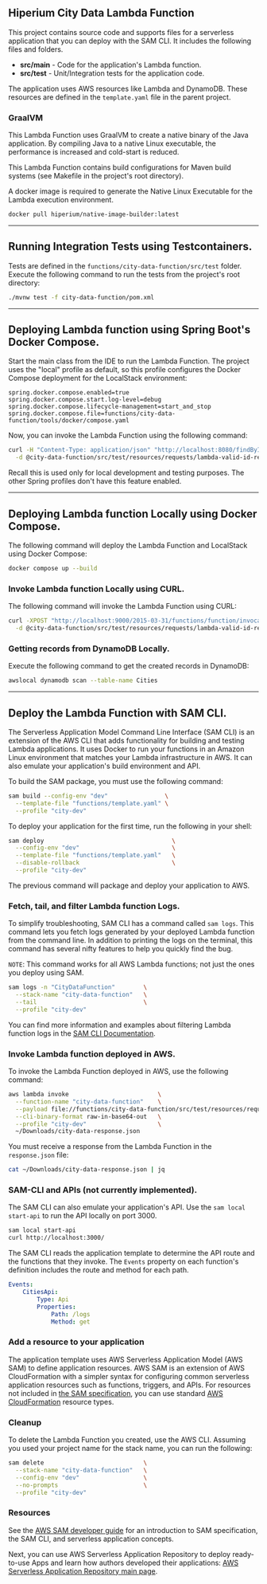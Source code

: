 ## Hiperium City Data Lambda Function

This project contains source code and supports files for a serverless application that you can deploy with the SAM CLI.
It includes the following files and folders.

- **src/main** - Code for the application's Lambda function.
- **src/test** - Unit/Integration tests for the application code.

The application uses AWS resources like Lambda and DynamoDB.
These resources are defined in the `template.yaml` file in the parent project.

### GraalVM
This Lambda Function uses GraalVM to create a native binary of the Java application.
By compiling Java to a native Linux executable, the performance is increased and cold-start is reduced.

This Lambda Function contains build configurations for Maven build systems (see Makefile in the project's root directory).

A docker image is required to generate the Native Linux Executable for the Lambda execution environment.
```bash
docker pull hiperium/native-image-builder:latest
```

---
## Running Integration Tests using Testcontainers.
Tests are defined in the `functions/city-data-function/src/test` folder.
Execute the following command to run the tests from the project's root directory:
```bash
./mvnw test -f city-data-function/pom.xml
```

---
## Deploying Lambda function using Spring Boot's Docker Compose.
Start the main class from the IDE to run the Lambda Function. 
The project uses the "local" profile as default,
so this profile configures the Docker Compose deployment for the LocalStack environment:

```properties
spring.docker.compose.enabled=true
spring.docker.compose.start.log-level=debug
spring.docker.compose.lifecycle-management=start_and_stop
spring.docker.compose.file=functions/city-data-function/tools/docker/compose.yaml
```

Now, you can invoke the Lambda Function using the following command:
```bash
curl -H "Content-Type: application/json" "http://localhost:8080/findById" \
  -d @city-data-function/src/test/resources/requests/lambda-valid-id-request.json
```

Recall this is used only for local development and testing purposes.
The other Spring profiles don't have this feature enabled.

---
## Deploying Lambda function Locally using Docker Compose.
The following command will deploy the Lambda Function and LocalStack using Docker Compose:
```bash
docker compose up --build
```

### Invoke Lambda function Locally using CURL.
The following command will invoke the Lambda Function using CURL:
```bash
curl -XPOST "http://localhost:9000/2015-03-31/functions/function/invocations" \
  -d @city-data-function/src/test/resources/requests/lambda-valid-id-request.json
```

### Getting records from DynamoDB Locally.
Execute the following command to get the created records in DynamoDB:
```bash
awslocal dynamodb scan --table-name Cities
```

---
## Deploy the Lambda Function with SAM CLI.

The Serverless Application Model Command Line Interface (SAM CLI) is an extension of the AWS CLI that adds functionality for building and testing Lambda applications.
It uses Docker to run your functions in an Amazon Linux environment that matches your Lambda infrastructure in AWS.
It can also emulate your application's build environment and API.

To build the SAM package, you must use the following command:
```bash
sam build --config-env "dev"                \
  --template-file "functions/template.yaml" \
  --profile "city-dev"
```

To deploy your application for the first time, run the following in your shell:
```bash
sam deploy                                    \
  --config-env "dev"                          \
  --template-file "functions/template.yaml"   \
  --disable-rollback                          \
  --profile "city-dev"
```

The previous command will package and deploy your application to AWS.

### Fetch, tail, and filter Lambda function Logs.

To simplify troubleshooting, SAM CLI has a command called `sam logs`.
This command lets you fetch logs generated by your deployed Lambda function from the command line.
In addition to printing the logs on the terminal, this command has several nifty features to help you quickly find the bug.

`NOTE`: This command works for all AWS Lambda functions; not just the ones you deploy using SAM.

```bash
sam logs -n "CityDataFunction"        \
  --stack-name "city-data-function"   \
  --tail                              \
  --profile "city-dev"
```

You can find more information and examples about filtering Lambda function logs in the [SAM CLI Documentation](https://docs.aws.amazon.com/serverless-application-model/latest/developerguide/serverless-sam-cli-logging.html).

### Invoke Lambda function deployed in AWS.
To invoke the Lambda Function deployed in AWS, use the following command:
```bash
aws lambda invoke                         \
  --function-name "city-data-function"    \
  --payload file://functions/city-data-function/src/test/resources/requests/lambda-valid-id-request.json \
  --cli-binary-format raw-in-base64-out   \
  --profile "city-dev"                    \
  ~/Downloads/city-data-response.json
```

You must receive a response from the Lambda Function in the `response.json` file:
```bash
cat ~/Downloads/city-data-response.json | jq
```

### SAM-CLI and APIs (not currently implemented).

The SAM CLI can also emulate your application's API. Use the `sam local start-api` to run the API locally on port 3000.
```bash
sam local start-api
curl http://localhost:3000/
```

The SAM CLI reads the application template to determine the API route and the functions that they invoke.
The `Events` property on each function's definition includes the route and method for each path.
```yaml
Events:
    CitiesApi:
        Type: Api
        Properties:
            Path: /logs
            Method: get
```

### Add a resource to your application

The application template uses AWS Serverless Application Model (AWS SAM) to define application resources.
AWS SAM is an extension of AWS CloudFormation with a simpler syntax for configuring common serverless application resources such as functions, triggers, and APIs.
For resources not included in [the SAM specification](https://github.com/awslabs/serverless-application-model/blob/master/versions/2016-10-31.md), you can use standard [AWS CloudFormation](https://docs.aws.amazon.com/AWSCloudFormation/latest/UserGuide/aws-template-resource-type-ref.html) resource types.

### Cleanup

To delete the Lambda Function you created, use the AWS CLI. Assuming you used your project name for the stack name, you can run the following:
```bash
sam delete                            \
  --stack-name "city-data-function"   \
  --config-env "dev"                  \
  --no-prompts                        \
  --profile "city-dev"
```

### Resources

See the [AWS SAM developer guide](https://docs.aws.amazon.com/serverless-application-model/latest/developerguide/what-is-sam.html) for an introduction to SAM specification, the SAM CLI, and serverless application concepts.

Next, you can use AWS Serverless Application Repository to deploy ready-to-use Apps and learn how authors developed their applications:
[AWS Serverless Application Repository main page](https://aws.amazon.com/serverless/serverlessrepo/).
